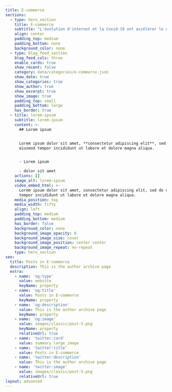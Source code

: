 ```yaml
---
title: E-commerce
sections:
  - type: hero_section
    title: E-commerce
    subtitle: "L'évolution d'internet et la Covid-19 ont accélérer le développement du canal d'achat e-commerce. Avec le développement d’Internet, le e-commerce est peu à peu devenu\n un canal d’achat prépondérant pour les consommateurs. Les acteurs majeur comme \nAmazon ou Cdiscount ont grandement modifié les habitude des consommateurs et réduit la part du commerce traditionnel. Aujourd'hui notre téléphone mobile a lui aussi influencé notre manière d'acheter sur le web. Dans cette catégorie, je vais vous donner mes trucs et astuces pour développer votre boutique en ligne. Du point de vue \nstratégique, les chiffres et tendances du marché. Je vais vous donner des tips pour améliorer votre taux de \nconversion. Car en e-commerce, l'augmentation d'1% du taux de conversion peut représenter beaucoup d'argent ...\_ Sur le blog du Modérateur, nous nous intéressons à tous\n les aspects du e-commerce : chiffres, tendances, usages, importance du \nmobile dans le processus d’achat… Nous partageons toutes les actualités \nsur ce secteur, que cela concerne la France ou les acteurs \ninternationaux. Nous vous proposons aussi des décryptages de \nprofessionnels du secteur pour éclairer ce sujet. Les actualités autour \ndu e-commerce sont nombreuses tant ce domaine a révolutionné la façon \nd’acheter et de consommer."
    align: center
    padding_top: medium
    padding_bottom: none
    background_color: none
  - type: blog_feed_section
    blog_feed_cols: three
    enable_cards: true
    show_recent: false
    category: data/categories/e-commerce.json
    show_date: true
    show_categories: true
    show_author: true
    show_excerpt: true
    show_image: true
    padding_top: small
    padding_bottom: large
    has_border: true
  - title: lorem-ipsum
    subtitle: lorem-ipsum
    content: >-
      ## Lorem ipsum


      Lorem ipsum dolor sit amet, **consectetur adipiscing elit**, sed do
      eiusmod tempor incididunt ut labore et dolore magna aliqua.


      - Lorem ipsum

      - dolor sit amet
    actions: []
    image_alt: lorem-ipsum
    video_embed_html: >-
      Lorem ipsum dolor sit amet, consectetur adipiscing elit, sed do eiusmod
      tempor incididunt ut labore et dolore magna aliqua.
    media_position: top
    media_width: fifty
    align: left
    padding_top: medium
    padding_bottom: medium
    has_border: false
    background_color: none
    background_image_opacity: 0
    background_image_size: cover
    background_image_position: center center
    background_image_repeat: no-repeat
    type: hero_section
seo:
  title: Posts in E-commerce
  description: This is the author archive page
  extra:
    - name: 'og:type'
      value: website
      keyName: property
    - name: 'og:title'
      value: Posts in E-commerce
      keyName: property
    - name: 'og:description'
      value: This is the author archive page
      keyName: property
    - name: 'og:image'
      value: images/classic/post-5.png
      keyName: property
      relativeUrl: true
    - name: 'twitter:card'
      value: summary_large_image
    - name: 'twitter:title'
      value: Posts in E-commerce
    - name: 'twitter:description'
      value: This is the author archive page
    - name: 'twitter:image'
      value: images/classic/post-5.png
      relativeUrl: true
layout: advanced
---
```

